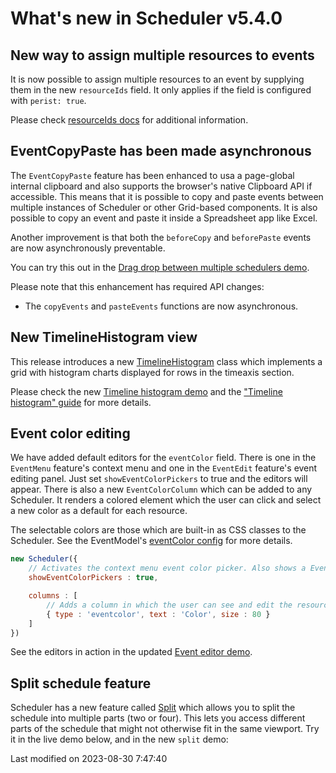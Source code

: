 # What's new in Scheduler v5.4.0

## New way to assign multiple resources to events

It is now possible to assign multiple resources to an event by supplying
them in the new `resourceIds` field. It only applies if the field is configured with `perist: true`.

Please check [resourceIds docs](#Scheduler/model/mixin/EventModelMixin#field-resourceIds)
for additional information.

## EventCopyPaste has been made asynchronous

The `EventCopyPaste` feature has been enhanced to usa a page-global internal clipboard and also supports the browser's
native Clipboard API if accessible. This means that it is possible to copy and paste events between multiple instances
of Scheduler or other Grid-based components. It is also possible to copy an event and paste it inside a Spreadsheet app
like Excel.

Another improvement is that both the `beforeCopy` and `beforePaste` events are now asynchronously preventable.

You can try this out in the
[Drag drop between multiple schedulers demo](https://bryntum.com/products/scheduler/examples/drag-between-schedulers/).

Please note that this enhancement has required API changes:
* The `copyEvents` and `pasteEvents` functions are now asynchronous.

## New TimelineHistogram view

This release introduces a new [TimelineHistogram](#Scheduler/view/TimelineHistogram) class which implements a grid with
histogram charts displayed for rows in the timeaxis section.

<div class="external-example" data-file="Scheduler/view/TimelineHistogram.js"></div>

Please check the new [Timeline histogram demo](https://bryntum.com/products/scheduler/examples/timelinehistogram/)
and the ["Timeline histogram" guide](#Scheduler/guides/timelinehistogram.md) for more details.

## Event color editing

We have added default editors for the `eventColor` field. There is one in the `EventMenu` feature's context menu and one
in the `EventEdit` feature's event editing panel. Just set `showEventColorPickers` to true and the editors will appear.
There is also a new `EventColorColumn` which can be added to any Scheduler. It renders a colored element which the user
can click and select a new color as a default for each resource.

<div class="external-example" data-file="Scheduler/guides/whats-new/5.4.0/color.js"></div>

The selectable colors are those which are built-in as CSS classes to the Scheduler. See the EventModel's
[eventColor config](#Scheduler/model/mixin/EventModelMixin#field-eventColor) for more details.

```javascript
new Scheduler({
    // Activates the context menu event color picker. Also shows a EventColorField in the event editor 
    showEventColorPickers : true,

    columns : [
        // Adds a column in which the user can see and edit the resource default event color
        { type : 'eventcolor', text : 'Color', size : 80 }
    ]
})
```

See the editors in action in the updated [Event editor demo](https://bryntum.com/examples/scheduler/eventeditor/).

## Split schedule feature

Scheduler has a new feature called [Split](#Scheduler/feature/Split) which allows you to split the schedule into 
multiple parts (two or four). This lets you access different parts of the schedule that might not otherwise fit in the 
same viewport. Try it in the live demo below, and in the new `split` demo:

<div class="external-example" data-file="Scheduler/feature/Split.js"></div>


<p class="last-modified">Last modified on 2023-08-30 7:47:40</p>
